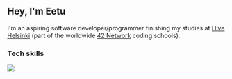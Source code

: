 ## Hey, I'm Eetu 
I'm an aspiring software developer/programmer finishing my studies at [Hive Helsinki](https://www.hive.fi/en/) (part of the worldwide [42 Network](https://www.42network.org/) coding schools).

### Tech skills

<div>
  <img align="center" src="https://skillicons.dev/icons?i=c,cpp,javascript,html,css,bash,linux,git,vscode,cloudflare,docker,ps&perline=6" />
</div>

